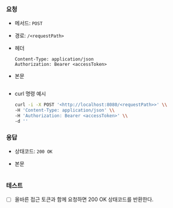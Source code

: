 ### 요청

- 메서드: `POST`
- 경로: `/<requestPath>`
- 헤더
    
    ```
    Content-Type: application/json
    Authorization: Bearer <accessToken>
    ```
    
- 본문
    
    ```java
    
    ```
    

- curl 명령 예시
    
    ```bash
    curl -i -X POST '<http://localhost:8080/<requestPath>>' \\
    -H 'Content-Type: application/json' \\
    -H 'Authorization: Bearer <accessToken>' \\
    -d ''
    ```
    

### 응답

- 상태코드: `200 OK`
- 본문
    
    ```java
    
    ```
    

### 테스트

- [ ]  올바른 접근 토큰과 함께 요청하면 200 OK 상태코드를 반환한다.
